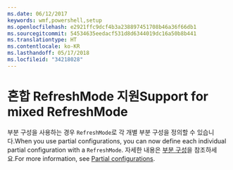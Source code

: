 ```yaml
---
ms.date: 06/12/2017
keywords: wmf,powershell,setup
ms.openlocfilehash: e2921ffc9dcf4b3a238897451708b46a36f66db1
ms.sourcegitcommit: 54534635eedacf531d8d6344019dc16a50b8b441
ms.translationtype: HT
ms.contentlocale: ko-KR
ms.lasthandoff: 05/17/2018
ms.locfileid: "34218028"
---
```

# <a name="support-for-mixed-refreshmode"></a><span data-ttu-id="41d33-102">혼합 RefreshMode 지원</span><span class="sxs-lookup"><span data-stu-id="41d33-102">Support for mixed RefreshMode</span></span>

<span data-ttu-id="41d33-103">부분 구성을 사용하는 경우 `RefreshMode`로 각 개별 부분 구성을 정의할 수 있습니다.</span><span class="sxs-lookup"><span data-stu-id="41d33-103">When you use partial configurations, you can now define each individual partial configuration with a `RefreshMode`.</span></span>
<span data-ttu-id="41d33-104">자세한 내용은 [부분 구성](https://msdn.microsoft.com/powershell/dsc/partialconfigs)을 참조하세요.</span><span class="sxs-lookup"><span data-stu-id="41d33-104">For more information, see [Partial configurations](https://msdn.microsoft.com/powershell/dsc/partialconfigs).</span></span>
